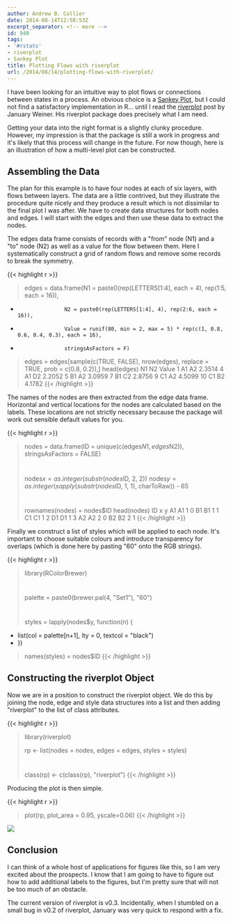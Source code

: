 ```yaml
---
author: Andrew B. Collier
date: 2014-08-14T12:58:53Z
excerpt_separator: <!-- more -->
id: 940
tags:
- '#rstats'
- riverplot
- Sankey Plot
title: Plotting Flows with riverplot
url: /2014/08/14/plotting-flows-with-riverplot/
---
```


I have been looking for an intuitive way to plot flows or connections between states in a process. An obvious choice is a [Sankey Plot](https://en.wikipedia.org/wiki/Sankey_diagram), but I could not find a satisfactory implementation in R... until I read the [riverplot](http://logfc.wordpress.com/2014/02/27/riverplot/) post by January Weiner. His riverplot package does precisely what I am need.

<!--more-->

Getting your data into the right format is a slightly clunky procedure. However, my impression is that the package is still a work in progress and it's likely that this process will change in the future. For now though, here is an illustration of how a multi-level plot can be constructed.

## Assembling the Data

The plan for this example is to have four nodes at each of six layers, with flows between layers. The data are a little contrived, but they illustrate the procedure quite nicely and they produce a result which is not dissimilar to the final plot I was after. We have to create data structures for both nodes and edges. I will start with the edges and then use these data to extract the nodes.

The edges data frame consists of records with a "from" node (N1) and a "to" node (N2) as well as a value for the flow between them. Here I systematically construct a grid of random flows and remove some records to break the symmetry.

{{< highlight r >}}
> edges = data.frame(N1 = paste0(rep(LETTERS[1:4], each = 4), rep(1:5, each = 16)),
+                    N2 = paste0(rep(LETTERS[1:4], 4), rep(2:6, each = 16)),
+                    Value = runif(80, min = 2, max = 5) * rep(c(1, 0.8, 0.6, 0.4, 0.3), each = 16),
+                    stringsAsFactors = F)
> 
> edges = edges[sample(c(TRUE, FALSE), nrow(edges), replace = TRUE, prob = c(0.8, 0.2)),]
> head(edges)
   N1 N2  Value
1  A1 A2 2.3514
4  A1 D2 2.2052
5  B1 A2 3.0959
7  B1 C2 2.8756
9  C1 A2 4.5099
10 C1 B2 4.1782
{{< /highlight >}}

The names of the nodes are then extracted from the edge data frame. Horizontal and vertical locations for the nodes are calculated based on the labels. These locations are not strictly necessary because the package will work out sensible default values for you.

{{< highlight r >}}
> nodes = data.frame(ID = unique(c(edges$N1, edges$N2)), stringsAsFactors = FALSE)
> #
> nodes$x = as.integer(substr(nodes$ID, 2, 2))
> nodes$y = as.integer(sapply(substr(nodes$ID, 1, 1), charToRaw)) - 65
> #
> rownames(nodes) = nodes$ID
> head(nodes)
   ID x y
A1 A1 1 0
B1 B1 1 1
C1 C1 1 2
D1 D1 1 3
A2 A2 2 0
B2 B2 2 1
{{< /highlight >}}

Finally we construct a list of styles which will be applied to each node. It's important to choose suitable colours and introduce transparency for overlaps (which is done here by pasting "60" onto the RGB strings).

{{< highlight r >}}
> library(RColorBrewer)
> #
> palette = paste0(brewer.pal(4, "Set1"), "60")
> #
> styles = lapply(nodes$y, function(n) {
+   list(col = palette[n+1], lty = 0, textcol = "black")
+ })
> names(styles) = nodes$ID
{{< /highlight >}}

## Constructing the riverplot Object

Now we are in a position to construct the riverplot object. We do this by joining the node, edge and style data structures into a list and then adding "riverplot" to the list of class attributes.

{{< highlight r >}}
> library(riverplot)
> 
> rp <- list(nodes = nodes, edges = edges, styles = styles)
> #
> class(rp) <- c(class(rp), "riverplot")
{{< /highlight >}}

Producing the plot is then simple.

{{< highlight r >}}
> plot(rp, plot_area = 0.95, yscale=0.06)
{{< /highlight >}}

<img src="/img/2014/08/riverplot-example.png">

## Conclusion

I can think of a whole host of applications for figures like this, so I am very excited about the prospects. I know that I am going to have to figure out how to add additional labels to the figures, but I'm pretty sure that will not be too much of an obstacle.

The current version of riverplot is v0.3. Incidentally, when I stumbled on a small bug in v0.2 of riverplot, January was very quick to respond with a fix.
